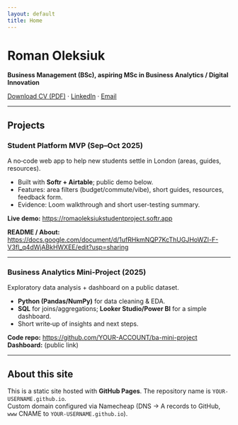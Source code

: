 ```yaml
---
layout: default
title: Home
---
```


#  Roman Oleksiuk
**Business Management (BSc), aspiring MSc in Business Analytics / Digital Innovation**  

[ Download CV (PDF)](assets/CV.pdf) · [LinkedIn](https://www.linkedin.com/in/roman-oleksiuk-74aa121a1/) · [Email](mailto:wolk1304@gmail.com)

---

## Projects

### Student Platform MVP (Sep–Oct 2025)
A no‑code web app to help new students settle in London (areas, guides, resources).
- Built with **Softr + Airtable**; public demo below.
- Features: area filters (budget/commute/vibe), short guides, resources, feedback form.
- Evidence: Loom walkthrough and short user-testing summary.

**Live demo:** https://romaoleksiukstudentproject.softr.app

**README / About:** https://docs.google.com/document/d/1ufRHkmNQP7KcThUGJHoWZl-F-V3fl_q4dWjABkHWXEE/edit?usp=sharing

---

### Business Analytics Mini‑Project (2025)
Exploratory data analysis + dashboard on a public dataset.
- **Python (Pandas/NumPy)** for data cleaning & EDA.
- **SQL** for joins/aggregations; **Looker Studio/Power BI** for a simple dashboard.
- Short write‑up of insights and next steps.

**Code repo:** https://github.com/YOUR-ACCOUNT/ba-mini-project  
**Dashboard:** (public link)

---

##  About this site
This is a static site hosted with **GitHub Pages**. The repository name is `YOUR-USERNAME.github.io`.  
Custom domain configured via Namecheap (DNS → A records to GitHub, `www` CNAME to `YOUR-USERNAME.github.io`).

